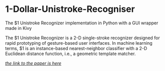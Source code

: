 # 1-Dollar-Unistroke-Recogniser
The $1 Unistroke Recognizer implementation in Python with a GUI wrapper made in Kivy

The $1 Unistroke Recognizer is a 2-D single-stroke recognizer designed for rapid prototyping of gesture-based user interfaces. In machine learning terms, $1 is an instance-based nearest-neighbor classifier with a 2-D Euclidean distance function, i.e., a geometric template matcher. 

[*the link to the paper is here*](http://depts.washington.edu/acelab/proj/dollar/index.html) 
